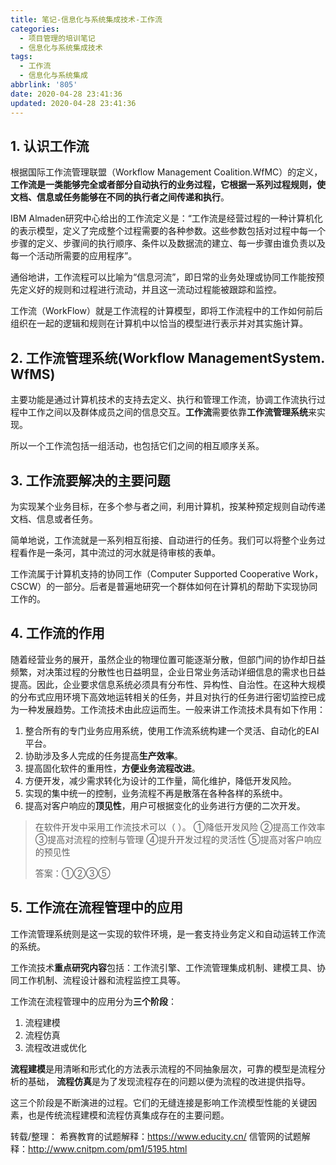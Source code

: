 ```yaml
---
title: 笔记-信息化与系统集成技术-工作流
categories:
  - 项目管理的培训笔记
  - 信息化与系统集成技术
tags:
  - 工作流
  - 信息化与系统集成
abbrlink: '805'
date: 2020-04-28 23:41:36
updated: 2020-04-28 23:41:36
---
```


## 1. 认识工作流

根据国际工作流管理联盟（Workflow Management Coalition.WfMC）的定义，**工作流是一类能够完全或者部分自动执行的业务过程，它根据一系列过程规则，使文档、信息或任务能够在不同的执行者之间传递和执行**。

<!-- more -->

IBM Almaden研究中心给出的工作流定义是：“工作流是经营过程的一种计算机化的表示模型，定义了完成整个过程需要的各种参数。这些参数包括对过程中每一个步骤的定义、步骤间的执行顺序、条件以及数据流的建立、每一步骤由谁负责以及每一个活动所需要的应用程序”。

通俗地讲，工作流程可以比喻为“信息河流”，即日常的业务处理或协同工作能按预先定义好的规则和过程进行流动，并且这一流动过程能被跟踪和监控。

工作流（WorkFlow）就是工作流程的计算模型，即将工作流程中的工作如何前后组织在一起的逻辑和规则在计算机中以恰当的模型进行表示并对其实施计算。

## 2. 工作流管理系统(Workflow ManagementSystem. WfMS)

主要功能是通过计算机技术的支持去定义、执行和管理工作流，协调工作流执行过程中工作之间以及群体成员之间的信息交互。**工作流**需要依靠**工作流管理系统**来实现。

所以一个工作流包括一组活动，也包括它们之间的相互顺序关系。

## 3. 工作流要解决的主要问题

为实现某个业务目标，在多个参与者之间，利用计算机，按某种预定规则自动传递文档、信息或者任务。

简单地说，工作流就是一系列相互衔接、自动进行的任务。我们可以将整个业务过程看作是一条河，其中流过的河水就是待审核的表单。

工作流属于计算机支持的协同工作（Computer Supported Cooperative Work，CSCW）的一部分。后者是普遍地研究一个群体如何在计算机的帮助下实现协同工作的。

## 4. 工作流的作用

随着经营业务的展开，虽然企业的物理位置可能逐渐分散，但部门间的协作却日益频繁，对决策过程的分散性也日益明显，企业日常业务活动详细信息的需求也日益提高。因此，企业要求信息系统必须具有分布性、异构性、自治性。在这种大规模的分布式应用环境下高效地运转相关的任务，并且对执行的任务进行密切监控已成为一种发展趋势。工作流技术由此应运而生。一般来讲工作流技术具有如下作用：

1. 整合所有的专门业务应用系统，使用工作流系统构建一个灵活、自动化的EAI平台。
2. 协助涉及多人完成的任务提高**生产效率**。
3. 提高固化软件的重用性，**方便业务流程改进**。
4. 方便开发，减少需求转化为设计的工作量，简化维护，降低开发风险。
5. 实现的集中统一的控制，业务流程不再是散落在各种各样的系统中。
6. 提高对客户响应的**顶见性**，用户可根据变化的业务进行方便的二次开发。

> 在软件开发中采用工作流技术可以（  ）。
> ①降低开发风险      ②提高工作效率    ③提高对流程的控制与管理
> ④提升开发过程的灵活性   ⑤提高对客户响应的预见性
>
> 答案：①②③⑤
>

## 5. 工作流在流程管理中的应用

工作流管理系统则是这一实现的软件环境，是一套支持业务定义和自动运转工作流的系统。

工作流技术**重点研究内容**包括：工作流引擎、工作流管理集成机制、建模工具、协同工作机制、流程设计器和流程监控工具等。

工作流在流程管理中的应用分为**三个阶段**：

1. 流程建模
2. 流程仿真
3. 流程改进或优化

**流程建模**是用清晰和形式化的方法表示流程的不同抽象层次，可靠的模型是流程分析的基础，
**流程仿真**是为了发现流程存在的问题以便为流程的改进提供指导。

这三个阶段是不断演进的过程。它们的无缝连接是影响工作流模型性能的关键因素，也是传统流程建模和流程仿真集成存在的主要问题。

转载/整理：
希赛教育的试题解释：<https://www.educity.cn/>
信管网的试题解释：<http://www.cnitpm.com/pm1/5195.html>

